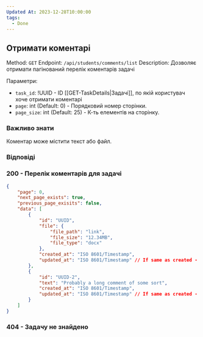 ```yaml
---
Updated At: 2023-12-28T10:00:00
tags:
  - Done
---
```

## Отримати коментарі

Method: `GET`
Endpoint: `/api/students/comments/list`
Description: Дозволяє отримати пагінований перелік коментарів задачі

Параметри:
- `task_id`: !UUID - ID [[GET-TaskDetails|Задачі]], по якій користувач хоче отримати коментарі
- `page`: int (Default: 0) - Порядковий номер сторінки.
- `page_size`: int (Default: 25) - К-ть елементів на сторінку.

### Важливо знати
Коментар може містити текст або файл.

### Відповіді
### 200 - Перелік коментарів для задачі
```json
{
	"page": 0,
	"next_page_exists": true,
	"previous_page_exisits": false,
	"data": [
		{
			"id": "UUID",
			"file": {
				"file_path": "link",
				"file_size": "12.34MB",
				"file_type": "docx"
			},
			"created_at": "ISO 8601/Timestamp",
			"updated_at": "ISO 8601/Timestamp" // If same as created - not updated
		},
		{
			"id": "UUID-2",
			"text": "Probably a long comment of some sort",
			"created_at": "ISO 8601/Timestamp",
			"updated_at": "ISO 8601/Timestamp" // If same as created - not updated
		}
	]
}
```

### 404 - Задачу не знайдено
